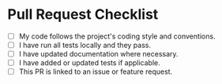 # Pull Request Checklist

- [ ] My code follows the project's coding style and conventions.
- [ ] I have run all tests locally and they pass.
- [ ] I have updated documentation where necessary.
- [ ] I have added or updated tests if applicable.
- [ ] This PR is linked to an issue or feature request.
